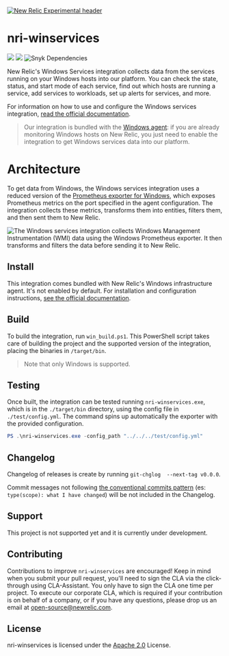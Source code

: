 [![New Relic Experimental header](https://github.com/newrelic/open-source-office/raw/master/examples/categories/images/Experimental.png)](https://github.com/newrelic/open-source-office/blob/master/examples/categories/index.md#category-new-relic-experimental)

# nri-winservices
![](https://github.com/newrelic/nri-winservices/workflows/PullRequestAndMergeMaster/badge.svg)
![](https://github.com/newrelic/nri-winservices/workflows/Release/badge.svg)
![Snyk Dependencies](https://github.com/newrelic/nri-winservices/workflows/Snyk%20Dependencies/badge.svg)

New Relic's Windows Services integration collects data from the services running on your Windows hosts into our platform. You can check the state, status, and start mode of each service, find out which hosts are running a service, add services to 
 workloads, set up alerts for services, and more.
 
 For information on how to use and configure the Windows services integration, [read the official documentation](https://docs.newrelic.com/docs/integrations/host-integrations/host-integrations-list/windows-services-integration). 
 
> Our integration is bundled with the [Windows agent](/docs/infrastructure/install-configure-manage-infrastructure/windows-installation/install-infrastructure-windows-server-using-msi-installer): if you are already monitoring Windows hosts on New Relic, you just 
need to enable the integration to get Windows services data into our platform.

# Architecture

To get data from Windows, the Windows services integration uses a reduced version of the [Prometheus exporter for 
Windows](https://github.com/prometheus-community/windows_exporter), which exposes Prometheus metrics on the port specified in the agent configuration. The integration collects these metrics, transforms them into entities, filters them, and then sent them to New Relic. 

![The Windows services integration collects Windows Management Instrumentation  (WMI) data using the Windows Prometheus exporter. It then transforms and filters the data before sending it to New Relic.](https://docs.newrelic.com/sites/default/files/thumbnails/image/WindowsServicesOHI.png)

## Install

This integration comes bundled with New Relic's Windows infrastructure agent. It's not enabled by default. For installation and configuration instructions, [see the official documentation](https://docs.newrelic.com/docs/integrations/host-integrations/host-integrations-list/windows-services-integration#install).

## Build

To build the integration, run `win_build.ps1`. This PowerShell script takes care of building the project and the supported version of the integration, placing the binaries in `/target/bin`.

> Note that only Windows is supported.

## Testing

Once built, the integration can be tested running `nri-winservices.exe`, which is in the `./target/bin` directory, using the config file in `./test/config.yml`. The command spins up automatically the exporter with the provided configuration. 

```powershell
PS .\nri-winservices.exe -config_path "../../../test/config.yml"
```

## Changelog

Changelog of releases is create by running `git-chglog  --next-tag v0.0.0`. 

Commit messages not following [the conventional commits pattern](https://www.conventionalcommits.org/en/v1.0.0/)  (es: `type(scope): what I have changed`) will be not included in the Changelog.

## Support

This project is not supported yet and it is currently under development.

## Contributing
Contributions to improve `nri-winservices` are encouraged! Keep in mind when you submit your pull request, you'll need to
 sign the CLA via the click-through using CLA-Assistant. You only have to sign the CLA one time per project.
To execute our corporate CLA, which is required if your contribution is on behalf of a company, or if you have any
 questions, please drop us an email at open-source@newrelic.com.

## License
nri-winservices is licensed under the [Apache 2.0](http://apache.org/licenses/LICENSE-2.0.txt) License.
